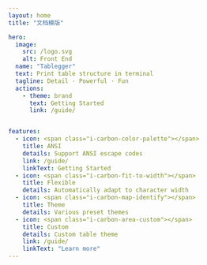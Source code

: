 ```yaml
---
layout: home
title: "文档模版"

hero:
  image:
    src: /logo.svg
    alt: Front End
  name: "Tablegger"
  text: Print table structure in terminal
  tagline: Detail · Powerful · Fun
  actions:
    - theme: brand
      text: Getting Started
      link: /guide/


features:
  - icon: <span class="i-carbon-color-palette"></span>
    title: ANSI
    details: Support ANSI escape codes
    link: /guide/
    linkText: Getting Started
  - icon: <span class="i-carbon-fit-to-width"></span>
    title: Flexible
    details: Automatically adapt to character width
  - icon: <span class="i-carbon-map-identify"></span>
    title: Theme
    details: Various preset themes
  - icon: <span class="i-carbon-area-custom"></span>
    title: Custom
    details: Custom table theme
    link: /guide/
    linkText: "Learn more"
---
```

